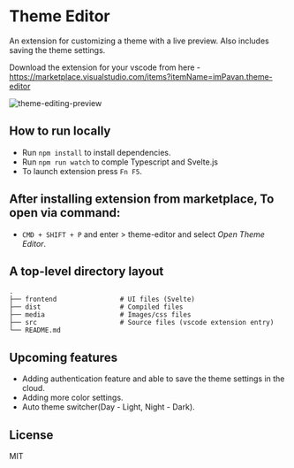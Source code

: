 # Theme Editor

An extension for customizing a theme with a live preview. Also includes saving the theme settings.

Download the extension for your vscode from here - https://marketplace.visualstudio.com/items?itemName=imPavan.theme-editor

![theme-editing-preview](https://media.giphy.com/media/IKq7Kxv1H6ATmxqznq/giphy.gif?cid=790b7611a7c1bad72361061e491ffe49db92550a4e44d41a&rid=giphy.gif&ct=g)

## How to run locally

* Run `npm install` to install dependencies.
* Run `npm run watch` to comple Typescript and Svelte.js
* To launch extension press `Fn F5`.


## After installing extension from marketplace, To open via command:
* `CMD + SHIFT + P` and enter > theme-editor and select *Open Theme Editor*.

## A top-level directory layout
    .
    ├── frontend                # UI files (Svelte)
    ├── dist                    # Compiled files 
    ├── media                   # Images/css files
    ├── src                     # Source files (vscode extension entry)
    └── README.md

## Upcoming features
* Adding authentication feature and able to save the theme settings in the cloud.
* Adding more color settings.
* Auto theme switcher(Day - Light, Night - Dark).

License
----
MIT

